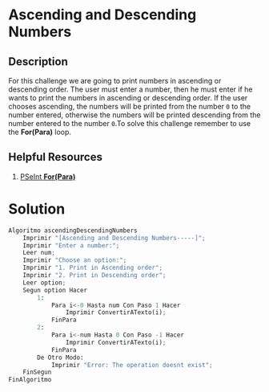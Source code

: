 # Ascending and Descending Numbers

## Description

For this challenge we are going to print numbers in ascending or descending order. The user must enter a number, then he must enter if he wants to print the numbers in ascending or descending order. If the user chooses ascending, the numbers will be printed from the number `0` to the number entered, otherwise the numbers will be printed descending from the number entered to the number `0`.To solve this challenge remember to use the **For(Para)** loop.

## Helpful Resources

1. [PSeInt **For(Para)**](https://www.youtube.com/watch?v=tHQLTppTi-A)

# Solution
```python
Algoritmo ascendingDescendingNumbers
	Imprimir "[Ascending and Descending Numbers-----]";
	Imprimir "Enter a number:";
	Leer num;
	Imprimir "Choose an option:";
	Imprimir "1. Print in Ascending order";
	Imprimir "2. Print in Descending order";
	Leer option;
	Segun option Hacer
		1:
			Para i<-0 Hasta num Con Paso 1 Hacer
				Imprimir ConvertirATexto(i);
			FinPara
		2:
			Para i<-num Hasta 0 Con Paso -1 Hacer
				Imprimir ConvertirATexto(i);
			FinPara
		De Otro Modo:
			Imprimir "Error: The operation doesnt exist";
	FinSegun
FinAlgoritmo
```